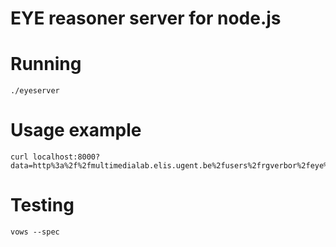 # EYE reasoner server for node.js
# Running

    ./eyeserver

# Usage example

    curl localhost:8000?data=http%3a%2f%2fmultimedialab.elis.ugent.be%2fusers%2frgverbor%2feye%2fexamples%2fanimals.n3
    
# Testing

    vows --spec
